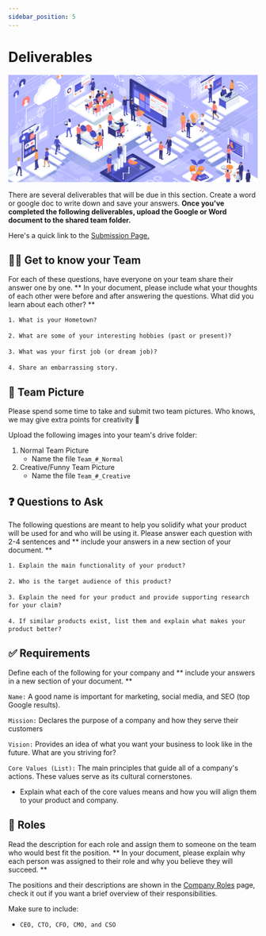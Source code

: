 ```yaml
---
sidebar_position: 5
---
```


# Deliverables

![Establishment](/img/shpeathon-img-1.png)

There are several deliverables that will be due in this section. Create a word or google doc to write down and save your answers. **Once you've completed the following deliverables, upload the Google or Word document to the shared team folder.**

Here's a quick link to the [Submission Page.](/docs/shpeathon24/event-details/submitting_deliverables.md)

## 🙋‍♀️ Get to know your Team

For each of these questions, have everyone on your team share their answer one by one. ** In your document, please include what your thoughts of each other were before and after answering the questions. What did you learn about each other? ** 

```
1. What is your Hometown?

2. What are some of your interesting hobbies (past or present)?

3. What was your first job (or dream job)?

4. Share an embarrassing story.
```

## 📸 Team Picture

Please spend some time to take and submit two team pictures. Who knows, we may give extra points for creativity 🤔

Upload the following images into your team's drive folder:
1. Normal Team Picture
    - Name the file `Team_#_Normal`
2. Creative/Funny Team Picture
    - Name the file `Team_#_Creative`

## ❓ Questions to Ask

The following questions are meant to help you solidify what your product will be used for and who will be using it. Please answer each question with 2-4 sentences and ** include your answers in a new section of your document. ** 

```
1. Explain the main functionality of your product? 

2. Who is the target audience of this product?

3. Explain the need for your product and provide supporting research for your claim? 

4. If similar products exist, list them and explain what makes your product better? 
```

## ✅ Requirements

Define each of the following for your company and ** include your answers in a new section of your document. ** 

`Name:` 
A good name is important for marketing, social media, and SEO (top Google results).

`Mission:`
Declares the purpose of a company and how they serve their customers

`Vision:`
Provides an idea of what you want your business to look like in the future. What are you striving for?

`Core Values (List):`
The main principles that guide all of a company's actions. These values serve as its cultural cornerstones.
- Explain what each of the core values means and how you will align them to your product and company.


## 📃 Roles

Read the description for each role and assign them to someone on the team who would best fit the position. ** In your document, please explain why each person was assigned to their role and why you believe they will succeed. ** 

The positions and their descriptions are shown in the [Company Roles](/docs/shpeathon24/introPhase/company-roles.md) page, check it out if you want a brief overview of their responsibilities.

Make sure to include:

- `CEO, CTO, CFO, CMO, and CSO`